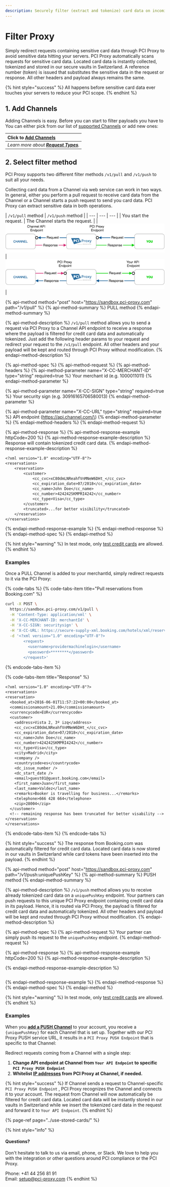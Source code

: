 ```yaml
---
description: Securely filter (extract and tokenize) card data on incoming payloads.
---
```


# Filter Proxy

Simply redirect requests containing sensitive card data through PCI Proxy to avoid sensitive data hitting your servers. PCI Proxy automatically scans requests for sensitive card data. Located card data is instantly collected, tokenized and stored in our secure vaults in Switzerland. A reference number \(token\) is issued that substitutes the sensitive data in the request or response. All other headers and payload always remains the same.

{% hint style="success" %}
All happens before sensitive card data ever touches your servers to reduce your PCI scope.
{% endhint %}

## 1. Add Channels

Adding Channels is easy. Before you can start to filter payloads you have to You can either pick from our list of [supported Channels](../resources/supported-channels.md) or add new ones:

| Click to [**Add Channels**](https://admin.sandbox.datatrans.com/showcase/pci-proxy/add-channel.html) |
| :--- |
| _Learn more about _[_**Request Types**_](../resources/request-types.md)_._ |

## 2. Select filter method

PCI Proxy supports two different filter methods `/v1/pull` and `/v1/push` to suit all your needs. 

Collecting card data from a Channel via web service can work in two ways. In general, either you perform a pull request to receive card data from the Channel or a Channel starts a push request to send you card data. PCI Proxy can extract sensitive data in both operations.

| `/v1/pull` method | `/v1/push` method |
| --- | --- | --- |
| You start the request. | The Channel starts the request. |
| ![](../.gitbook/assets/channel_pull_pciproxy_color%20%281%29.png) | ![](../.gitbook/assets/channel_push_pciproxy_color.png) |

{% api-method method="post" host="https://sandbox.pci-proxy.com" path="/v1/pull" %}
{% api-method-summary %}
PULL method
{% endapi-method-summary %}

{% api-method-description %}
`/v1/pull` method allows you to send a request via PCI Proxy to a Channel API endpoint to receive a response where the payload is filtered for credit card data and automatically tokenized. Just add the following header params to your request and redirect your request to the `/v1/pull` endpoint. All other headers and your payload will be kept and routed through PCI Proxy without modification.
{% endapi-method-description %}

{% api-method-spec %}
{% api-method-request %}
{% api-method-headers %}
{% api-method-parameter name="X-CC-MERCHANT-ID" type="string" required=true %}
Your merchant id \(e.g. 1000011011\)
{% endapi-method-parameter %}

{% api-method-parameter name="X-CC-SIGN" type="string" required=true %}
Your security sign \(e.g. 30916165706580013\)
{% endapi-method-parameter %}

{% api-method-parameter name="X-CC-URL" type="string" required=true %}
API endpoint \(https://api.channel.com/\)
{% endapi-method-parameter %}
{% endapi-method-headers %}
{% endapi-method-request %}

{% api-method-response %}
{% api-method-response-example httpCode=200 %}
{% api-method-response-example-description %}
Response will contain tokenized credit card data.
{% endapi-method-response-example-description %}

```markup
<?xml version="1.0" encoding="UTF-8"?>
<reservations>
    <reservation>
        <customer>
            <cc_cvc>xC80dmLNReahfVnMNeW6DHt_</cc_cvc>
            <cc_expiration_date>07/2018</cc_expiration_date>
            <cc_name>John Doe</cc_name>
            <cc_number>424242SKMPRI4242</cc_number>
            <cc_type>Visa</cc_type>
        </customer>
        <truncated>...for better visibility</truncated>
    </reservation>   
</reservations>
```
{% endapi-method-response-example %}
{% endapi-method-response %}
{% endapi-method-spec %}
{% endapi-method %}

{% hint style="warning" %}
In test mode, only [test credit cards](../setup/sandbox-account.md) are allowed.
{% endhint %}

### Examples

Once a PULL Channel is added to your merchantId, simply redirect requests to it via the PCI Proxy:

{% code-tabs %}
{% code-tabs-item title="Pull reservations from Booking.com" %}
```bash
curl -X POST \
  https://sandbox.pci-proxy.com/v1/pull \
  -H 'Content-Type: application/xml' \
  -H 'X-CC-MERCHANT-ID: merchantId' \
  -H 'X-CC-SIGN: securitysign' \
  -H 'X-CC-URL: https://secure-supply-xml.booking.com/hotels/xml/reservations' \
  -d '<?xml version="1.0" encoding="UTF-8"?>
        <request>
          <username>providermachinelogin</username>
          <password>********</password>
        </request>'
```
{% endcode-tabs-item %}

{% code-tabs-item title="Response" %}
```markup
<?xml version="1.0" encoding="UTF-8"?>
<reservations>
<reservation>
  <booked_at>2016-06-01T11:57:22+00:00</booked_at>
  <commissionamount>21.09</commissionamount>
  <currencycode>EUR</currencycode>
  <customer>
    <address>Vista 2, 3º izq</address>
    <cc_cvc>xC80dmLNReahfVnMNeW6DHt_</cc_cvc>
    <cc_expiration_date>07/2018</cc_expiration_date>
    <cc_name>John Doe</cc_name>
    <cc_number>424242SKMPRI4242</cc_number>
    <cc_type>Visa</cc_type>
    <city>Madrid</city>
    <company />
    <countrycode>es</countrycode>
    <dc_issue_number />
    <dc_start_date />
    <email>guest01@guest.booking.com</email>
    <first_name>Juan</first_name>
    <last_name>Valdez</last_name>
    <remarks>Booker is travelling for business...</remarks>
    <telephone>666 428 664</telephone>
    <zip>28004</zip>
  </customer>
  <!-- remaining response has been truncated for better visability -->
</reservation>
</reservations>
```
{% endcode-tabs-item %}
{% endcode-tabs %}

{% hint style="success" %}
The response from Booking.com was automatically filtered for credit card data. Located card data is now stored in our vaults in Switzerland while card tokens have been inserted into the payload.
{% endhint %}

{% api-method method="post" host="https://sandbox.pci-proxy.com" path="/v1/push:uniquePushKey" %}
{% api-method-summary %}
PUSH method
{% endapi-method-summary %}

{% api-method-description %}
`/v1/push` method allows you to receive already tokenized card data on a `uniquePushKey` endpoint. Your partners can push requests to this unique PCI Proxy endpoint containing credit card data in its payload. Hence, it is routed via PCI Proxy, the payload is filtered for credit card data and automatically tokenized. All other headers and payload will be kept and routed through PCI Proxy without modification.
{% endapi-method-description %}

{% api-method-spec %}
{% api-method-request %}
Your partner can simply push its request to the `uniquePushKey` endpoint. 
{% endapi-method-request %}

{% api-method-response %}
{% api-method-response-example httpCode=200 %}
{% api-method-response-example-description %}

{% endapi-method-response-example-description %}

```javascript

```
{% endapi-method-response-example %}
{% endapi-method-response %}
{% endapi-method-spec %}
{% endapi-method %}

{% hint style="warning" %}
In test mode, only [test credit cards](../setup/sandbox-account.md) are allowed.
{% endhint %}

### Examples

When you [**add a PUSH Channel**](filter-payloads.md#1-add-channel-to-your-account) to your account, you receive a `{uniquePushKey}` for each Channel that is set up. Together with our PCI Proxy PUSH service URL, it results in a `PCI Proxy PUSH Endpoint` that is specific to that Channel:

Redirect requests coming from a Channel with a single step:

1. **Change API endpoint at Channel from `Your API Endpoint` to specific `PCI Proxy PUSH Endpoint`**
2. **Whitelist **[**IP addresses**](../setup/ip-whitelisting.md)** from PCI Proxy at Channel, if needed.**

{% hint style="success" %}
If Channel sends a request to Channel-specific `PCI Proxy PUSH Endpoint` , PCI Proxy recognizes the Channel and connects it to your account. The request from Channel will now automatically be filtered for credit card data. Located card data will be instantly stored in our vaults in Switzerland while we insert the tokenized card data in the request and forward it to `Your API Endpoint`.
{% endhint %}

{% page-ref page="../use-stored-cards/" %}

{% hint style="info" %}
#### Questions?

Don't hesitate to talk to us via email, phone, or Slack. We love to help you with the integration or other questions around PCI compliance or the PCI Proxy.

Phone: +41 44 256 81 91  
Email: [setup@pci-proxy.com](mailto:support@pci-proxy.com)
{% endhint %}

